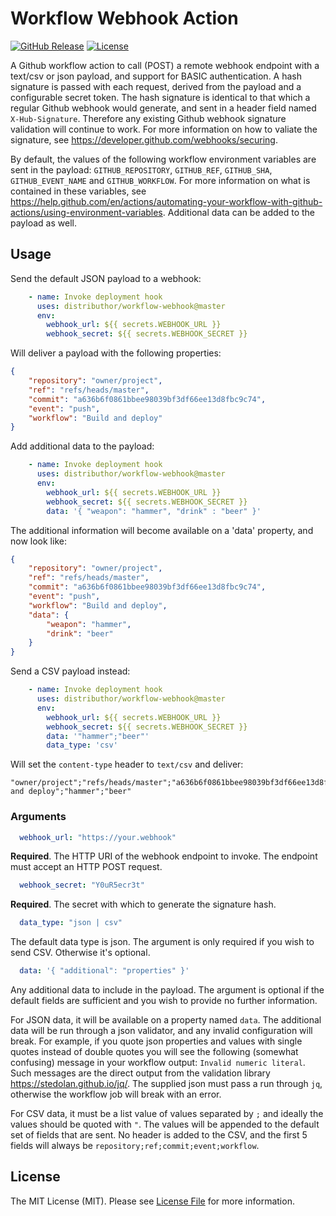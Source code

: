 # Workflow Webhook Action

[![GitHub Release][ico-release]][link-github-release]
[![License][ico-license]](LICENSE)

A Github workflow action to call (POST) a remote webhook endpoint with a text/csv 
or json payload, and support for BASIC authentication. A hash signature is passed 
with each request, derived from the payload and a configurable secret token. The 
hash signature is identical to that which a regular Github webhook would generate, 
and sent in a header field named `X-Hub-Signature`. Therefore any existing Github 
webhook signature validation will continue to work. For more information on how to 
valiate the signature, see <https://developer.github.com/webhooks/securing>.

By default, the values of the following workflow environment variables are sent in 
the payload: `GITHUB_REPOSITORY`, `GITHUB_REF`, `GITHUB_SHA`, `GITHUB_EVENT_NAME` 
and `GITHUB_WORKFLOW`. For more information on what is contained in these variables, 
see <https://help.github.com/en/actions/automating-your-workflow-with-github-actions/using-environment-variables>. 
Additional data can be added to the payload as well.


## Usage

Send the default JSON payload to a webhook:

```yml
    - name: Invoke deployment hook
      uses: distributhor/workflow-webhook@master
      env:
        webhook_url: ${{ secrets.WEBHOOK_URL }}
        webhook_secret: ${{ secrets.WEBHOOK_SECRET }}
```

Will deliver a payload with the following properties:

```json
{
    "repository": "owner/project",
    "ref": "refs/heads/master",
    "commit": "a636b6f0861bbee98039bf3df66ee13d8fbc9c74",
    "event": "push",
    "workflow": "Build and deploy"
}
```

Add additional data to the payload:

```yml
    - name: Invoke deployment hook
      uses: distributhor/workflow-webhook@master
      env:
        webhook_url: ${{ secrets.WEBHOOK_URL }}
        webhook_secret: ${{ secrets.WEBHOOK_SECRET }}
        data: '{ "weapon": "hammer", "drink" : "beer" }'
```

The additional information will become available on a 'data' property,
and now look like:

```json
{
    "repository": "owner/project",
    "ref": "refs/heads/master",
    "commit": "a636b6f0861bbee98039bf3df66ee13d8fbc9c74",
    "event": "push",
    "workflow": "Build and deploy",
    "data": {
        "weapon": "hammer",
        "drink": "beer"
    }
}
```

Send a CSV payload instead:

```yml
    - name: Invoke deployment hook
      uses: distributhor/workflow-webhook@master
      env:
        webhook_url: ${{ secrets.WEBHOOK_URL }}
        webhook_secret: ${{ secrets.WEBHOOK_SECRET }}
        data: '"hammer";"beer"'
        data_type: 'csv'
```

Will set the `content-type` header to `text/csv` and deliver:

```csv
"owner/project";"refs/heads/master";"a636b6f0861bbee98039bf3df66ee13d8fbc9c74";"push";"Build and deploy";"hammer";"beer"
```


### Arguments

```yml 
  webhook_url: "https://your.webhook"
```

**Required**. The HTTP URI of the webhook endpoint to invoke. The endpoint must accept 
an HTTP POST request.

```yml 
  webhook_secret: "Y0uR5ecr3t"
```

**Required**. The secret with which to generate the signature hash.

```yml 
  data_type: "json | csv"
```

The default data type is json. The argument is only required if you wish to send CSV. 
Otherwise it's optional.

```yml 
  data: '{ "additional": "properties" }'
```

Any additional data to include in the payload. The argument is optional if the default 
fields are sufficient and you wish to provide no further information.

For JSON data, it will be available on a property named `data`. The additional data 
will be run through a json validator, and any invalid configuration will break. For 
example, if you quote json properties and values with single quotes instead of double 
quotes you will see the following (somewhat confusing) message in your workflow output: 
`Invalid numeric literal`. Such messages are the direct output from the validation 
library <https://stedolan.github.io/jq/>. The supplied json must pass a run through `jq`, 
otherwise the workflow job will break with an error.

For CSV data, it must be a list value of values separated by `;` and ideally the values 
should be quoted with `"`. The values will be appended to the default set of fields that 
are sent. No header is added to the CSV, and the first 5 fields will always be 
`repository;ref;commit;event;workflow`. 


## License

The MIT License (MIT). Please see [License File](LICENSE) for more information.

[ico-release]: https://img.shields.io/github/tag/distributhor/webhook-action.svg
[ico-license]: https://img.shields.io/badge/license-MIT-brightgreen.svg
[link-github-release]: https://github.com/distributhor/workflow-webhook/releases